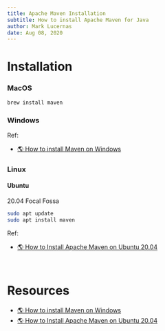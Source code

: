 ```yaml
---
title: Apache Maven Installation
subtitle: How to install Apache Maven for Java
author: Mark Lucernas
date: Aug 08, 2020
---
```



# Installation

### MacOS

```bash
brew install maven
```

### Windows

Ref:

- [🌎 How to install Maven on Windows](https://www.javatpoint.com/how-to-install-maven)

### Linux

#### Ubuntu

20.04 Focal Fossa

```bash
sudo apt update
sudo apt install maven
```

Ref:

- [🌎 How to Install Apache Maven on Ubuntu 20.04](https://linuxize.com/post/how-to-install-apache-maven-on-ubuntu-20-04/)


<br>

# Resources

- [🌎 How to install Maven on Windows](https://www.javatpoint.com/how-to-install-maven)
- [🌎 How to Install Apache Maven on Ubuntu 20.04](https://linuxize.com/post/how-to-install-apache-maven-on-ubuntu-20-04/)

